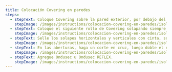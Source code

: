 ```yaml
---
title: Colocación Covering en paredes
steps:
  - stepText: Coloque Covering sobre la pared exterior, por debajo del nivel del suelo y cubriendo todas las aberturas. Fije a la pared usando clavos de cabeza grande o grampas.
    stepImage: /images/instructions/colocacion-covering-en-paredes/isolant-aislantes-linea-construccion-en-seco-paso-a-paso-colocacion-covering-en-paredes-1.jpg
  - stepText: Coloque el siguiente rollo de Covering solapando siempre sobre el anterior.
    stepImage: /images/instructions/colocacion-covering-en-paredes/isolant-aislantes-linea-construccion-en-seco-paso-a-paso-colocacion-covering-en-paredes-2.jpg
  - stepText: Selle los solapes horizontales y verticales con cinta, sobre superficies limpias.
    stepImage: /images/instructions/colocacion-covering-en-paredes/isolant-aislantes-linea-construccion-en-seco-paso-a-paso-colocacion-covering-en-paredes-3.jpg
  - stepText: En las aberturas, haga un corte en cruz, luego doble el excedente hacia adentro y clávelo o engrámpelo.
    stepImage: /images/instructions/colocacion-covering-en-paredes/isolant-aislantes-linea-construccion-en-seco-paso-a-paso-colocacion-covering-en-paredes-4.jpg
  - stepText: Agregue Ondusec u Ondusec REFLEX.
    stepImage: /images/instructions/colocacion-covering-en-paredes/isolant-aislantes-linea-construccion-en-seco-paso-a-paso-colocacion-covering-en-paredes-5.jpg
---
```

